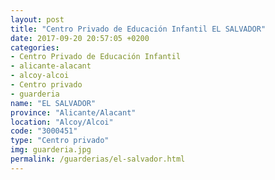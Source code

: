 ```yaml
---
layout: post
title: "Centro Privado de Educación Infantil EL SALVADOR"
date: 2017-09-20 20:57:05 +0200
categories:
- Centro Privado de Educación Infantil
- alicante-alacant
- alcoy-alcoi
- Centro privado
- guarderia
name: "EL SALVADOR"
province: "Alicante/Alacant"
location: "Alcoy/Alcoi"
code: "3000451"
type: "Centro privado"
img: guarderia.jpg
permalink: /guarderias/el-salvador.html
---
```

